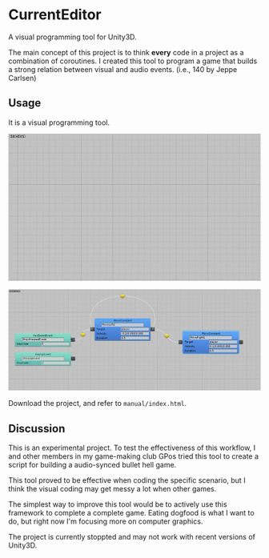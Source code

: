# CurrentEditor

A visual programming tool for Unity3D.

The main concept of this project is to think **every** code in a project as a combination of coroutines.
I created this tool to program a game that builds a strong relation between visual and audio events. (i.e., 140 by Jeppe Carlsen)

## Usage

It is a visual programming tool.

![image](manual/images/create.gif)

![image](manual/images/addcondition.gif)


Download the project, and refer to `manual/index.html`.

## Discussion

This is an experimental project. To test the effectiveness of this workflow, I and other members in my game-making club GPos tried this tool to create a script for building a audio-synced bullet hell game.

This tool proved to be effective when coding the specific scenario, but I think the visual coding may get messy a lot when other games.

The simplest way to improve this tool would be to actively use this framework to complete a complete game. Eating dogfood is what I want to do, but right now I'm focusing more on computer graphics.

The project is currently stoppted and may not work with recent versions of Unity3D.
